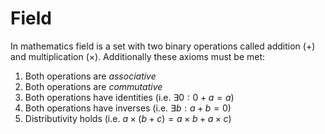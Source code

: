 # Field

In mathematics field is a set with two binary operations called addition ($+$) and
multiplication ($\times$). Additionally these axioms must be met:

1. Both operations are *associative*
2. Both operations are *commutative*
3. Both operations have identities (i.e. $\exists 0: 0 + a = a$)
4. Both operations have inverses (i.e. $\exists b: a + b = 0$)
5. Distributivity holds (i.e. $a \times (b + c) = a \times b + a \times c$)
